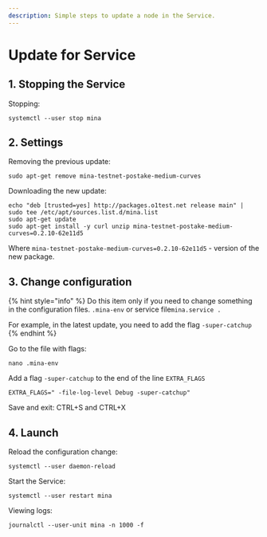 ```yaml
---
description: Simple steps to update a node in the Service.
---
```


# Update for Service

## 1. Stopping the Service

Stopping:

```text
systemctl --user stop mina
```

## 2. Settings

Removing the previous update:

```text
sudo apt-get remove mina-testnet-postake-medium-curves
```

Downloading the new update:

```text
echo "deb [trusted=yes] http://packages.o1test.net release main" | sudo tee /etc/apt/sources.list.d/mina.list
sudo apt-get update
sudo apt-get install -y curl unzip mina-testnet-postake-medium-curves=0.2.10-62e11d5
```

Where `mina-testnet-postake-medium-curves=0.2.10-62e11d5` - version of the new package.

## 3. Change configuration

{% hint style="info" %}
Do this item only if you need to change something in the configuration files. `.mina-env` or service file`mina.service .`

For example, in the latest update, you need to add the flag `-super-catchup`
{% endhint %}

Go to the file with flags:

```text
nano .mina-env
```

Add a flag `-super-catchup` to the end of the line `EXTRA_FLAGS`

```text
EXTRA_FLAGS=" -file-log-level Debug -super-catchup"
```

Save and exit: CTRL+S and CTRL+X

## 4. Launch

Reload the configuration change:

```text
systemctl --user daemon-reload
```

Start the Service:

```text
systemctl --user restart mina
```

Viewing logs:

```text
journalctl --user-unit mina -n 1000 -f
```

